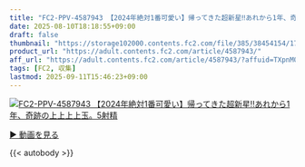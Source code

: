 ```yaml
---
title: "FC2-PPV-4587943 【2024年絶対1番可愛い】帰ってきた超新星‼︎あれから1年、奇跡の上上上上玉。5射精"
date: 2025-08-10T18:18:55+09:00
draft: false
thumbnail: "https://storage102000.contents.fc2.com/file/385/38454154/1733951134.68.jpg"
product_url: "https://adult.contents.fc2.com/article/4587943/"
aff_url: "https://adult.contents.fc2.com/article/4587943/?affuid=TXpnM01qYzFNalk9"
tags: [FC2, 収集]
lastmod: 2025-09-11T15:46:23+09:00
---
```

[![FC2-PPV-4587943 【2024年絶対1番可愛い】帰ってきた超新星‼︎あれから1年、奇跡の上上上上玉。5射精](https://storage102000.contents.fc2.com/file/385/38454154/1733951134.68.jpg)](https://adult.contents.fc2.com/article/4587943/?affuid=TXpnM01qYzFNalk9)

[▶︎ 動画を見る](https://adult.contents.fc2.com/article/4587943/?affuid=TXpnM01qYzFNalk9)


{{< autobody >}}
